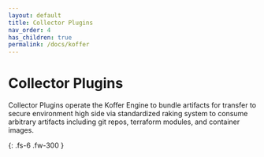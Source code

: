 ```yaml
---
layout: default
title: Collector Plugins
nav_order: 4
has_children: true
permalink: /docs/koffer
---
```


# Collector Plugins

Collector Plugins operate the Koffer Engine to bundle artifacts for transfer to secure environment high side via standardized raking system to consume arbitrary artifacts including git repos, terraform modules, and container images.

{: .fs-6 .fw-300 }
